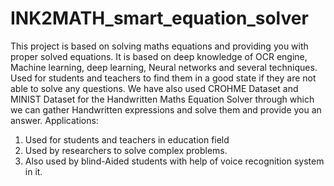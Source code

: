 # INK2MATH_smart_equation_solver
This project is based on solving maths equations and providing you with proper solved equations. It is based on deep knowledge of OCR engine, Machine learning, deep learning, Neural networks and several techniques. Used for students and teachers to find them in a good state if they are not able to solve any questions.
We have also used CROHME Dataset and MINIST Dataset for the Handwritten Maths Equation Solver through which we can gather Handwritten expressions and solve them and provide you an answer.
Applications:
1. Used for students and teachers in education field
2. Used by researchers to solve complex problems.
3. Also used by blind-Aided students with help of voice recognition system in it.
